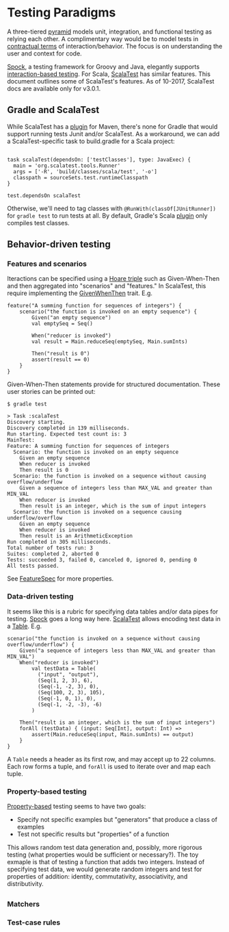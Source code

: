 # Testing Paradigms

A three-tiered [pyramid](https://guides.gradle.org/testing-gradle-plugins/) models unit, integration, and functional testing as relying each other.
A complimentary way would be to model tests in [contractual terms](https://en.wikipedia.org/wiki/Behavior-driven_development) of interaction/behavior. 
The focus is on understanding the user and context for code. 

[Spock](http://spockframework.org), a testing framework for Groovy and Java, elegantly supports [interaction-based 
testing](http://spockframework.org/spock/docs/1.1/interaction_based_testing.html). For Scala, [ScalaTest](http://www.scalatest.org) has similar
features. This document outlines some of ScalaTest's features. As of 10-2017, ScalaTest docs are available only for v3.0.1.

## Gradle and ScalaTest

While ScalaTest has a [plugin](http://www.scalatest.org/user_guide/using_the_scalatest_maven_plugin) for Maven, there's none for Gradle that would
support running tests Junit and/or ScalaTest. As a workaround, we can add a ScalaTest-specific task to build.gradle for a Scala project:

```

task scalaTest(dependsOn: ['testClasses'], type: JavaExec) {
  main = 'org.scalatest.tools.Runner'
  args = ['-R', 'build/classes/scala/test', '-o']
  classpath = sourceSets.test.runtimeClasspath
}

test.dependsOn scalaTest
```

Otherwise, we'll need to tag classes with `@RunWith(classOf[JUnitRunner])` for `gradle test` to run tests at all. By default, Gradle's Scala 
[plugin](https://docs.gradle.org/current/userguide/scala_plugin.html) only compiles test classes.

## Behavior-driven testing

### Features and scenarios

Iteractions can be specified using a [Hoare triple](https://en.wikipedia.org/wiki/Hoare_logic#Hoare_triple) such as Given-When-Then and then 
aggregated into "scenarios" and "features." In ScalaTest, this require implementing the [GivenWhenThen](http://doc.scalatest.org/3.0.1/#org.scalatest.GivenWhenThen) 
trait. E.g.

```
feature("A summing function for sequences of integers") {
    scenario("the function is invoked on an empty sequence") {
        Given("an empty sequence")
        val emptySeq = Seq()

        When("reducer is invoked")
        val result = Main.reduceSeq(emptySeq, Main.sumInts)

        Then("result is 0")
        assert(result == 0)
    }
}
```

Given-When-Then statements provide for structured documentation. These user stories can be printed out:

```
$ gradle test

> Task :scalaTest
Discovery starting.
Discovery completed in 139 milliseconds.
Run starting. Expected test count is: 3
MainTest:
Feature: A summing function for sequences of integers
  Scenario: the function is invoked on an empty sequence
    Given an empty sequence 
    When reducer is invoked 
    Then result is 0 
  Scenario: the function is invoked on a sequence without causing overflow/underflow
    Given a sequence of integers less than MAX_VAL and greater than MIN_VAL 
    When reducer is invoked 
    Then result is an integer, which is the sum of input integers 
  Scenario: the function is invoked on a sequence causing underflow/overflow
    Given an empty sequence 
    When reducer is invoked 
    Then result is an ArithmeticException 
Run completed in 305 milliseconds.
Total number of tests run: 3
Suites: completed 2, aborted 0
Tests: succeeded 3, failed 0, canceled 0, ignored 0, pending 0
All tests passed.
```

See [FeatureSpec](http://doc.scalatest.org/3.0.0/index.html#org.scalatest.FeatureSpec) for more properties.

### Data-driven testing

It seems like this is a rubric for specifying data tables and/or data pipes for testing. [Spock](http://spockframework.org/spock/docs/1.0/data_driven_testing.html)
goes a long way here. [ScalaTest](http://www.scalatest.org/user_guide/table_driven_property_checks) allows encoding test data in a 
[Table](http://doc.scalatest.org/3.0.0/index.html#org.scalatest.prop.Tables). E.g.

```
scenario("the function is invoked on a sequence without causing overflow/underflow") {
    Given("a sequence of integers less than MAX_VAL and greater than MIN_VAL")
    When("reducer is invoked")
        val testData = Table(
          ("input", "output"),
          (Seq(1, 2, 3), 6),
          (Seq(-1, -2, 3), 0),
          (Seq(100, 2, 3), 105),
          (Seq(-1, 0, 1), 0),
          (Seq(-1, -2, -3), -6)
        )

    Then("result is an integer, which is the sum of input integers")
    forAll (testData) { (input: Seq[Int], output: Int) =>
        assert(Main.reduceSeq(input, Main.sumInts) == output)
    }
}
```

A `Table` needs a header as its first row, and may accept up to 22 columns. Each row forms a tuple, and `forAll` is used to iterate over and map each tuple.

### Property-based testing

[Property-based](https://ucaat.etsi.org/2016/documents/S07_SPECSOLUTIONS_Nagy.pdf) testing seems to have two goals:
* Specify not specific examples but "generators" that produce a class of examples
* Test not specific results but "properties" of a function

This allows random test data generation and, possibly, more rigorous testing (what properties would be sufficient or necessary?). The toy exmaple is
that of testing a function that adds two integers. Instead of specifying test data, we would generate random integers and test for properties of
addition: identity, commutativity, associativity, and distributivity.

## 

### Matchers

### Test-case rules
